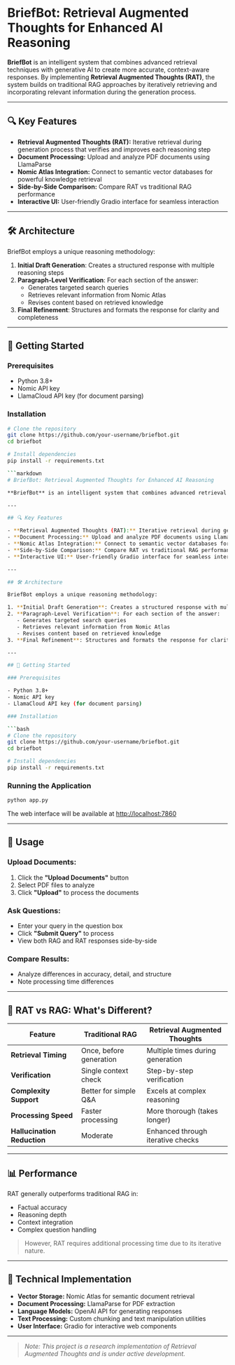 # BriefBot: Retrieval Augmented Thoughts for Enhanced AI Reasoning

**BriefBot** is an intelligent system that combines advanced retrieval techniques with generative AI to create more accurate, context-aware responses. By implementing **Retrieval Augmented Thoughts (RAT)**, the system builds on traditional RAG approaches by iteratively retrieving and incorporating relevant information during the generation process.

---

## 🔍 Key Features

- **Retrieval Augmented Thoughts (RAT):** Iterative retrieval during generation process that verifies and improves each reasoning step  
- **Document Processing:** Upload and analyze PDF documents using LlamaParse  
- **Nomic Atlas Integration:** Connect to semantic vector databases for powerful knowledge retrieval  
- **Side-by-Side Comparison:** Compare RAT vs traditional RAG performance  
- **Interactive UI:** User-friendly Gradio interface for seamless interaction  

---

## 🛠️ Architecture

BriefBot employs a unique reasoning methodology:

1. **Initial Draft Generation**: Creates a structured response with multiple reasoning steps  
2. **Paragraph-Level Verification**: For each section of the answer:  
   - Generates targeted search queries  
   - Retrieves relevant information from Nomic Atlas  
   - Revises content based on retrieved knowledge  
3. **Final Refinement**: Structures and formats the response for clarity and completeness  

---

## 🚀 Getting Started

### Prerequisites

- Python 3.8+  
- Nomic API key  
- LlamaCloud API key (for document parsing)  

### Installation

```bash
# Clone the repository
git clone https://github.com/your-username/briefbot.git
cd briefbot

# Install dependencies
pip install -r requirements.txt

```markdown
# BriefBot: Retrieval Augmented Thoughts for Enhanced AI Reasoning

**BriefBot** is an intelligent system that combines advanced retrieval techniques with generative AI to create more accurate, context-aware responses. By implementing **Retrieval Augmented Thoughts (RAT)**, the system builds on traditional RAG approaches by iteratively retrieving and incorporating relevant information during the generation process.

---

## 🔍 Key Features

- **Retrieval Augmented Thoughts (RAT):** Iterative retrieval during generation process that verifies and improves each reasoning step  
- **Document Processing:** Upload and analyze PDF documents using LlamaParse  
- **Nomic Atlas Integration:** Connect to semantic vector databases for powerful knowledge retrieval  
- **Side-by-Side Comparison:** Compare RAT vs traditional RAG performance  
- **Interactive UI:** User-friendly Gradio interface for seamless interaction  

---

## 🛠️ Architecture

BriefBot employs a unique reasoning methodology:

1. **Initial Draft Generation**: Creates a structured response with multiple reasoning steps  
2. **Paragraph-Level Verification**: For each section of the answer:  
   - Generates targeted search queries  
   - Retrieves relevant information from Nomic Atlas  
   - Revises content based on retrieved knowledge  
3. **Final Refinement**: Structures and formats the response for clarity and completeness  

---

## 🚀 Getting Started

### Prerequisites

- Python 3.8+  
- Nomic API key  
- LlamaCloud API key (for document parsing)  

### Installation

```bash
# Clone the repository
git clone https://github.com/your-username/briefbot.git
cd briefbot

# Install dependencies
pip install -r requirements.txt
```

### Running the Application

```bash
python app.py
```

The web interface will be available at [http://localhost:7860](http://localhost:7860)

---

## 📝 Usage

### Upload Documents:

1. Click the **"Upload Documents"** button  
2. Select PDF files to analyze  
3. Click **"Upload"** to process the documents  

### Ask Questions:

- Enter your query in the question box  
- Click **"Submit Query"** to process  
- View both RAG and RAT responses side-by-side  

### Compare Results:

- Analyze differences in accuracy, detail, and structure  
- Note processing time differences  

---

## 🔄 RAT vs RAG: What's Different?

| Feature               | Traditional RAG              | Retrieval Augmented Thoughts      |
|-----------------------|------------------------------|------------------------------------|
| **Retrieval Timing**  | Once, before generation      | Multiple times during generation  |
| **Verification**      | Single context check         | Step-by-step verification         |
| **Complexity Support**| Better for simple Q&A        | Excels at complex reasoning       |
| **Processing Speed**  | Faster processing            | More thorough (takes longer)      |
| **Hallucination Reduction** | Moderate                | Enhanced through iterative checks |

---

## 📊 Performance

RAT generally outperforms traditional RAG in:

- Factual accuracy  
- Reasoning depth  
- Context integration  
- Complex question handling  

> However, RAT requires additional processing time due to its iterative nature.

---

## 🧠 Technical Implementation

- **Vector Storage:** Nomic Atlas for semantic document retrieval  
- **Document Processing:** LlamaParse for PDF extraction  
- **Language Models:** OpenAI API for generating responses  
- **Text Processing:** Custom chunking and text manipulation utilities  
- **User Interface:** Gradio for interactive web components  

---

> *Note: This project is a research implementation of Retrieval Augmented Thoughts and is under active development.*
```
